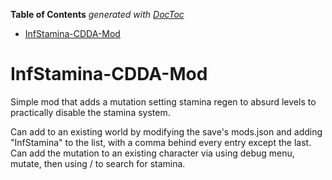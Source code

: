 <!-- START doctoc generated TOC please keep comment here to allow auto update -->
<!-- DON'T EDIT THIS SECTION, INSTEAD RE-RUN doctoc TO UPDATE -->
**Table of Contents**  *generated with [DocToc](https://github.com/thlorenz/doctoc)*

- [InfStamina-CDDA-Mod](#infstamina-cdda-mod)

<!-- END doctoc generated TOC please keep comment here to allow auto update -->

# InfStamina-CDDA-Mod
Simple mod that adds a mutation setting stamina regen to absurd levels to practically disable the stamina system.

Can add to an existing world by modifying the save's mods.json and adding "InfStamina" to the list, with a comma behind every entry except the last.  Can add the mutation to an existing character via using debug menu, mutate, then using / to search for stamina.
